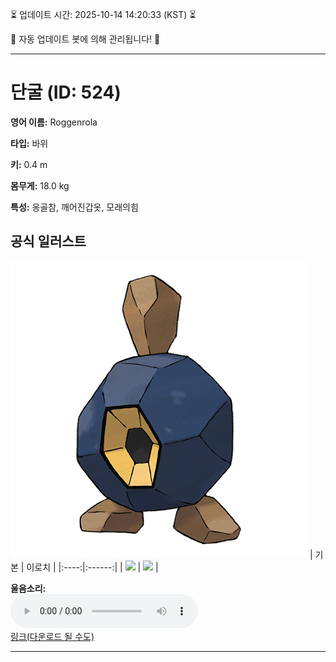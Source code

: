 
⏳ 업데이트 시간: 2025-10-14 14:20:33 (KST) ⏳

🤖 자동 업데이트 봇에 의해 관리됩니다! 🤖

---

# 단굴 (ID: 524)
**영어 이름:** Roggenrola

**타입:** 바위

**키:** 0.4 m

**몸무게:** 18.0 kg

**특성:** 옹골참, 깨어진갑옷, 모래의힘

## 공식 일러스트
![](https://raw.githubusercontent.com/PokeAPI/sprites/master/sprites/pokemon/other/official-artwork/524.png)
| 기본 | 이로치 |
|:----:|:------:|
| <img src="http://play.pokemonshowdown.com/sprites/ani/roggenrola.gif" width="200"> | <img src="http://play.pokemonshowdown.com/sprites/ani-shiny/roggenrola.gif" width="200"> |

**울음소리:**<br><audio controls src="https://raw.githubusercontent.com/PokeAPI/cries/main/cries/pokemon/latest/524.ogg"></audio><br> [링크(다운로드 될 수도)](https://raw.githubusercontent.com/PokeAPI/cries/main/cries/pokemon/latest/524.ogg)


---
